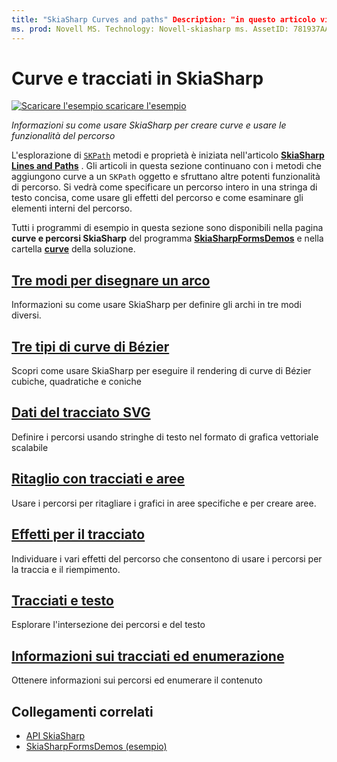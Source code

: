 ```yaml
---
title: "SkiaSharp Curves and paths" Description: "in questo articolo viene illustrato come utilizzare SkiaSharp per creare curve e utilizzare le funzionalità del percorso nelle Xamarin.Forms applicazioni e viene illustrato questo con il codice di esempio".
ms. prod: Novell MS. Technology: Novell-skiasharp ms. AssetID: 781937AA-AA1C-469C-AA92-D42D08B58635 autore: davidbritch ms. Author: dabritch ms. Date: 05/24/2017 no-loc: [ Xamarin.Forms , Xamarin.Essentials ]
---
```


# <a name="skiasharp-curves-and-paths"></a>Curve e tracciati in SkiaSharp

[![Scaricare ](~/media/shared/download.png) l'esempio scaricare l'esempio](https://docs.microsoft.com/samples/xamarin/xamarin-forms-samples/skiasharpforms-demos)

_Informazioni su come usare SkiaSharp per creare curve e usare le funzionalità del percorso_

L'esplorazione di [`SKPath`](xref:SkiaSharp.SKPath) metodi e proprietà è iniziata nell'articolo [**SkiaSharp Lines and Paths**](../paths/index.md) . Gli articoli in questa sezione continuano con i metodi che aggiungono curve a un `SKPath` oggetto e sfruttano altre potenti funzionalità di percorso. Si vedrà come specificare un percorso intero in una stringa di testo concisa, come usare gli effetti del percorso e come esaminare gli elementi interni del percorso.

Tutti i programmi di esempio in questa sezione sono disponibili nella pagina **curve e percorsi SkiaSharp** del programma [**SkiaSharpFormsDemos**](https://docs.microsoft.com/samples/xamarin/xamarin-forms-samples/skiasharpforms-demos) e nella cartella [**curve**](https://github.com/xamarin/xamarin-forms-samples/tree/master/SkiaSharpForms/Demos/Demos/SkiaSharpFormsDemos/Curves) della soluzione.

## <a name="three-ways-to-draw-an-arc"></a>[Tre modi per disegnare un arco](arcs.md)

Informazioni su come usare SkiaSharp per definire gli archi in tre modi diversi.

## <a name="three-types-of-bzier-curves"></a>[Tre tipi di curve di Bézier](beziers.md)

Scopri come usare SkiaSharp per eseguire il rendering di curve di Bézier cubiche, quadratiche e coniche

## <a name="svg-path-data"></a>[Dati del tracciato SVG](path-data.md)

Definire i percorsi usando stringhe di testo nel formato di grafica vettoriale scalabile

## <a name="clipping-with-paths-and-regions"></a>[Ritaglio con tracciati e aree](clipping.md)

Usare i percorsi per ritagliare i grafici in aree specifiche e per creare aree.

## <a name="path-effects"></a>[Effetti per il tracciato](effects.md)

Individuare i vari effetti del percorso che consentono di usare i percorsi per la traccia e il riempimento.

## <a name="paths-and-text"></a>[Tracciati e testo](text-paths.md)

Esplorare l'intersezione dei percorsi e del testo

## <a name="path-information-and-enumeration"></a>[Informazioni sui tracciati ed enumerazione](information.md)

Ottenere informazioni sui percorsi ed enumerare il contenuto

## <a name="related-links"></a>Collegamenti correlati

- [API SkiaSharp](https://docs.microsoft.com/dotnet/api/skiasharp)
- [SkiaSharpFormsDemos (esempio)](https://docs.microsoft.com/samples/xamarin/xamarin-forms-samples/skiasharpforms-demos)

